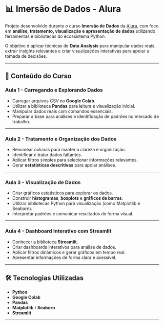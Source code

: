 # 📊 Imersão de Dados - Alura

Projeto desenvolvido durante o curso **Imersão de Dados** da [Alura](https://www.alura.com.br/), com foco em **análise, tratamento, visualização e apresentação de dados** utilizando ferramentas e bibliotecas do ecossistema Python.

O objetivo é aplicar técnicas de **Data Analysis** para manipular dados reais, extrair insights relevantes e criar visualizações interativas para apoiar a tomada de decisões.

---

## 📝 Conteúdo do Curso

### **Aula 1 - Carregando e Explorando Dados**
- Carregar arquivos CSV no **Google Colab**.
- Utilizar a biblioteca **Pandas** para leitura e visualização inicial.
- Manipular dados reais com comandos essenciais.
- Preparar a base para análises e identificação de padrões no mercado de trabalho.

---

### **Aula 2 - Tratamento e Organização dos Dados**
- Renomear colunas para manter a clareza e organização.
- Identificar e tratar dados faltantes.
- Aplicar filtros simples para selecionar informações relevantes.
- Gerar **estatísticas descritivas** para apoiar análises.

---

### **Aula 3 - Visualização de Dados**
- Criar gráficos estatísticos para explorar os dados.
- Construir **histogramas**, **boxplots** e **gráficos de barras**.
- Utilizar bibliotecas Python para visualização (como Matplotlib e Seaborn).
- Interpretar padrões e comunicar resultados de forma visual.

---

### **Aula 4 - Dashboard Interativo com Streamlit**
- Conhecer a biblioteca **Streamlit**.
- Criar dashboards interativos para análise de dados.
- Aplicar filtros dinâmicos e gerar gráficos em tempo real.
- Apresentar informações de forma clara e acessível.

---

## 🛠️ Tecnologias Utilizadas
- **Python**  
- **Google Colab**  
- **Pandas**  
- **Matplotlib** / **Seaborn**  
- **Streamlit**  

---



